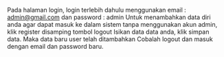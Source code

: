 Pada halaman login, login terlebih dahulu menggunakan email : admin@gmail.com dan password : admin
Untuk menambahkan data diri anda agar dapat masuk ke dalam sistem tanpa menggunakan akun admin, klik register disamping tombol logout
Isikan data data anda, klik simpan data. Maka data baru user telah ditambahkan
Cobalah logout dan masuk dengan email dan password baru.
